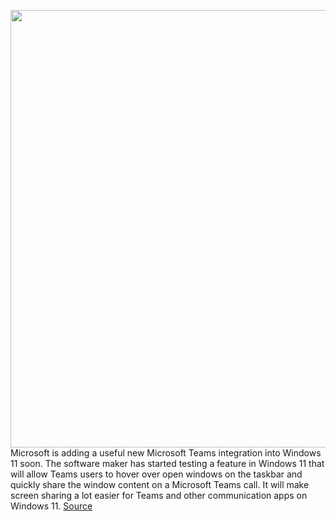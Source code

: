 <img src='https://cdn.vox-cdn.com/thumbor/K377TVHvsIKOcjfNhwZsZGetg-Q=/0x0:1332x888/1200x800/filters:focal(560x338:772x550)/cdn.vox-cdn.com/uploads/chorus_image/image/70123057/Share_any_window_zoomZoom2X.0.png' width='700px' /><br/>
Microsoft is adding a useful new Microsoft Teams integration into Windows 11 soon. The software maker has started testing a feature in Windows 11 that will allow Teams users to hover over open windows on the taskbar and quickly share the window content on a Microsoft Teams call. It will make screen sharing a lot easier for Teams and other communication apps on Windows 11.
<a href='https://www.theverge.com/2021/11/10/22774730/microsoft-windows-11-teams-integration-sharing-features'> Source <a/>